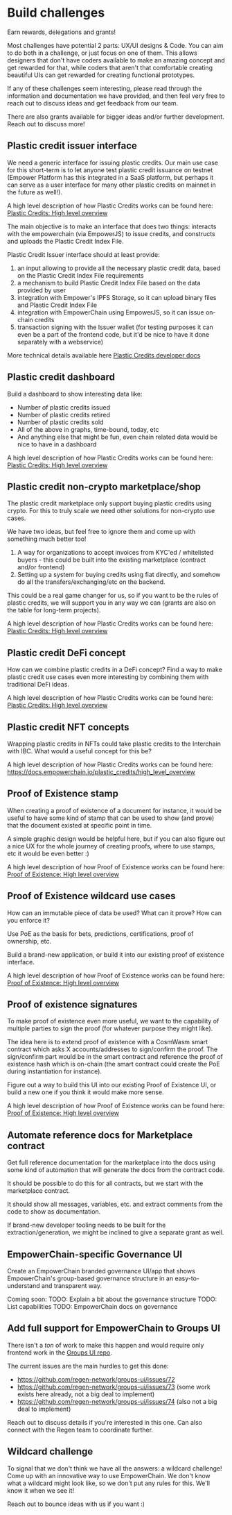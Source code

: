 # Build challenges

Earn rewards, delegations and grants!

Most challenges have potential 2 parts: UX/UI designs & Code. 
You can aim to do both in a challenge, or just focus on one of them. 
This allows designers that don't have coders available to make an amazing concept and get rewarded for that, 
while coders that aren't that comfortable creating beautiful UIs can get rewarded for creating functional prototypes.

If any of these challenges seem interesting, please read through the information and documentation we have provided, and then feel very free to reach out to discuss ideas and get feedback from our team.

There are also grants available for bigger ideas and/or further development. Reach out to discuss more!

## Plastic credit issuer interface

We need a generic interface for issuing plastic credits. Our main use case for this short-term is to let anyone test plastic credit issuance on testnet (Empower Platform has this integrated in a SaaS platform, but perhaps it can serve as a user interface for many other plastic credits on mainnet in the future as well!).

A high level description of how Plastic Credits works can be found here: [Plastic Credits: High level overview](../core-modules/plastic-credits/high-level-overview.md)

The main objective is to make an interface that does two things: interacts with the empowerchain (via EmpowerJS) to issue credits, and constructs and uploads the Plastic Credit Index File.

Plastic Credit Issuer interface should at least provide:

1. an input allowing to provide all the necessary plastic credit data, based on the Plastic Credit Index File requirements
2. a mechanism to build Plastic Credit Index File based on the data provided by user
3. integration with Empower's IPFS Storage, so it can upload binary files and Plastic Credit Index File
4. integration with EmpowerChain using EmpowerJS, so it can issue on-chain credits
5. transaction signing with the Issuer wallet (for testing purposes it can even be a part of the frontend code, but it'd be nice to have it done separately with a webservice)

More technical details available here [Plastic Credits developer docs](../developers/plastic-credits.md)

## Plastic credit dashboard
Build a dashboard to show interesting data like:

- Number of plastic credits issued
- Number of plastic credits retired
- Number of plastic credits sold
- All of the above in graphs, time-bound, today, etc
- And anything else that might be fun, even chain related data would be nice to have in a dashboard

A high level description of how Plastic Credits works can be found here: [Plastic Credits: High level overview](../core-modules/plastic-credits/high-level-overview.md)

## Plastic credit non-crypto marketplace/shop
The plastic credit marketplace only support buying plastic credits using crypto. For this to truly scale we need other solutions for non-crypto use cases.

We have two ideas, but feel free to ignore them and come up with something much better too!

1. A way for organizations to accept invoices from KYC'ed / whitelisted buyers - this could be built into the existing marketplace (contract and/or frontend)
2. Setting up a system for buying credits using fiat directly, and somehow do all the transfers/exchanging/etc on the backend.

This could be a real game changer for us, so if you want to be the rules of plastic credits, we will support you in any way we can (grants are also on the table for long-term projects).

A high level description of how Plastic Credits works can be found here: [Plastic Credits: High level overview](../core-modules/plastic-credits/high-level-overview.md)

## Plastic credit DeFi concept
How can we combine plastic credits in a DeFi concept? Find a way to make plastic credit use cases even more interesting by combining them with traditional DeFi ideas.

A high level description of how Plastic Credits works can be found here: [Plastic Credits: High level overview](../core-modules/plastic-credits/high-level-overview.md)

## Plastic credit NFT concepts
Wrapping plastic credits in NFTs could take plastic credits to the Interchain with IBC. What would a useful concept for this be?

A high level description of how Plastic Credits works can be found here: https://docs.empowerchain.io/plastic_credits/high_level_overview

## Proof of Existence stamp
When creating a proof of existence of a document for instance, it would be useful to have some kind of stamp that can be used to show (and prove) that the document existed at specific point in time.

A simple graphic design would be helpful here, but if you can also figure out a nice UX for the whole journey of creating proofs, where to use stamps, etc it would be even better :)

A high level description of how Proof of Existence works can be found here: [Proof of Existence: High level overview](../core-modules/proof-of-existence/high-level-overview.md)

## Proof of Existence wildcard use cases
How can an immutable piece of data be used? What can it prove? How can you enforce it?

Use PoE as the basis for bets, predictions, certifications, proof of ownership, etc.

Build a brand-new application, or build it into our existing proof of existence interface.

A high level description of how Proof of Existence works can be found here: [Proof of Existence: High level overview](../core-modules/proof-of-existence/high-level-overview.md)

## Proof of existence signatures
To make proof of existence even more useful, we want to the capability of multiple parties to sign the proof (for whatever purpose they might like).

The idea here is to extend proof of existence with a CosmWasm smart contract which asks X accounts/addresses to sign/confirm the proof. The sign/confirm part would be in the smart contract and reference the proof of existence hash which is on-chain (the smart contract could create the PoE during instantiation for instance).

Figure out a way to build this UI into our existing Proof of Existence UI, or build a new one if you think it would make more sense.

A high level description of how Proof of Existence works can be found here: [Proof of Existence: High level overview](../core-modules/proof-of-existence/high-level-overview.md)

## Automate reference docs for Marketplace contract
Get full reference documentation for the marketplace into the docs using some kind of automation that will generate the docs from the contract code.

It should be possible to do this for all contracts, but we start with the marketplace contract.

It should show all messages, variables, etc. and extract comments from the code to show as documentation.

If brand-new developer tooling needs to be built for the extraction/generation, we might be inclined to give a separate grant as well.

## EmpowerChain-specific Governance UI
Create an EmpowerChain branded governance UI/app that shows EmpowerChain's group-based governance structure in an easy-to-understand and transparent way.

Coming soon:
TODO: Explain a bit about the governance structure
TODO: List capabilities
TODO: EmpowerChain docs on governance

## Add full support for EmpowerChain to Groups UI

There isn't a _ton_ of work to make this happen and would require only frontend work in the [Groups UI repo](https://github.com/regen-network/groups-ui). 

The current issues are the main hurdles to get this done:
- https://github.com/regen-network/groups-ui/issues/72
- https://github.com/regen-network/groups-ui/issues/73 (some work exists here already, not a big deal to implement)
- https://github.com/regen-network/groups-ui/issues/74 (also not a big deal to implement)

Reach out to discuss details if you're interested in this one. Can also connect with the Regen team to coordinate further.

## Wildcard challenge
To signal that we don't think we have all the answers: a wildcard challenge! 
Come up with an innovative way to use EmpowerChain.
We don't know what a wildcard might look like, so we don't put any rules for this. We'll know it when we see it!

Reach out to bounce ideas with us if you want :)